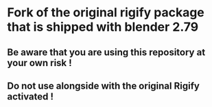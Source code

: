 Fork of the original rigify package that is shipped with blender 2.79
============================================================================

## **Be aware that you are using this repository at your own risk !**

## **Do not use alongside with the original Rigify activated !**
